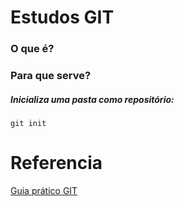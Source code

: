 # Estudos GIT

### O que é?

### Para que serve?

##### Inicializa uma pasta como repositório:
```
git init
```

##### 


# Referencia

[Guia prático GIT](https://rogerdudler.github.io/git-guide/index.pt_BR.html)

